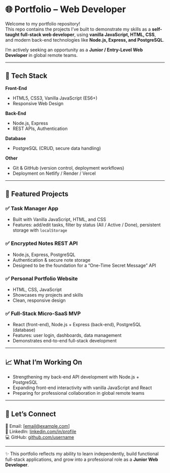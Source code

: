 # 🌐 Portfolio – Web Developer

Welcome to my portfolio repository!  
This repo contains the projects I’ve built to demonstrate my skills as a **self-taught full-stack web developer**, using **vanilla JavaScript, HTML, CSS**, and modern back-end technologies like **Node.js, Express, and PostgreSQL**.

I’m actively seeking an opportunity as a **Junior / Entry-Level Web Developer** in global remote teams.

---

## 🚀 Tech Stack

**Front-End**

- HTML5, CSS3, Vanilla JavaScript (ES6+)
- Responsive Web Design

**Back-End**

- Node.js, Express
- REST APIs, Authentication

**Database**

- PostgreSQL (CRUD, secure data handling)

**Other**

- Git & GitHub (version control, deployment workflows)
- Deployment on Netlify / Render / Vercel

---

## 📂 Featured Projects

### ✅ Task Manager App

- Built with Vanilla JavaScript, HTML, and CSS
- Features: add/edit tasks, filter by status (All / Active / Done), persistent storage with `localStorage`

### ✅ Encrypted Notes REST API

- Node.js, Express, PostgreSQL
- Authentication & secure note storage
- Designed to be the foundation for a “One-Time Secret Message” API

### ✅ Personal Portfolio Website

- HTML, CSS, JavaScript
- Showcases my projects and skills
- Clean, responsive design

### ✅ Full-Stack Micro-SaaS MVP

- React (front-end), Node.js + Express (back-end), PostgreSQL (database)
- Features: user login, dashboards, data management
- Demonstrates end-to-end full-stack development

---

## 📈 What I’m Working On

- Strengthening my back-end API development with Node.js + PostgreSQL
- Expanding front-end interactivity with vanilla JavaScript and React
- Preparing for professional collaboration in global remote teams

---

## 🤝 Let’s Connect

📩 Email: [email@example.com]  
💼 LinkedIn: [linkedin.com/in/profile](#)  
💻 GitHub: [github.com/username](#)

---

✨ This portfolio reflects my ability to learn independently, build functional full-stack applications, and grow into a professional role as a **Junior Web Developer**.

